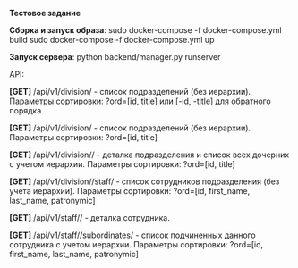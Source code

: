 **Тестовое задание**

**Сборка и запуск образа**:
sudo docker-compose -f docker-compose.yml build
sudo docker-compose -f docker-compose.yml up

**Запуск сервера**:
python backend/manager.py runserver

API:

**[GET]**
/api/v1/division/ - список подразделений (без иерархии).
Параметры сортировки: ?ord=[id, title] или [-id, -title] для обратного порядка 

**[GET]**
/api/v1/division/ - список подразделений (без иерархии).
Параметры сортировки: ?ord=[id, title]

**[GET]**
/api/v1/division/<pk>/ - деталка подразделения и список всех дочерних с учетом иерархии.
Параметры сортировки: ?ord=[id, title]

**[GET]**
/api/v1/division/<pk>/staff/ - список сотрудников подразделения (без учета иерархии).
Параметры сортировки: ?ord=[id, first_name, last_name, patronymic]

**[GET]**
/api/v1/staff/<pk>/ - деталка сотрудника.

**[GET]**
/api/v1/staff/<pk>/subordinates/ - список подчиненных данного сотрудника с учетом иерархии.
Параметры сортировки: ?ord=[id, first_name, last_name, patronymic]


